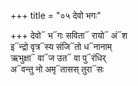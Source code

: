 +++
title = "०५ देवो भगः"

+++
देवो᳓ भ᳓गः सविता᳓ रायो᳓ अं᳓श  
इ᳓न्द्रो वृत्र᳓स्य संजि᳓तो ध᳓नानाम्  
ऋभुक्षा᳓ वा᳓ज उत᳓ वा पु᳓रंधिर्  
अ᳓वन्तु नो अमृ᳓तासस् तुरा᳓सः